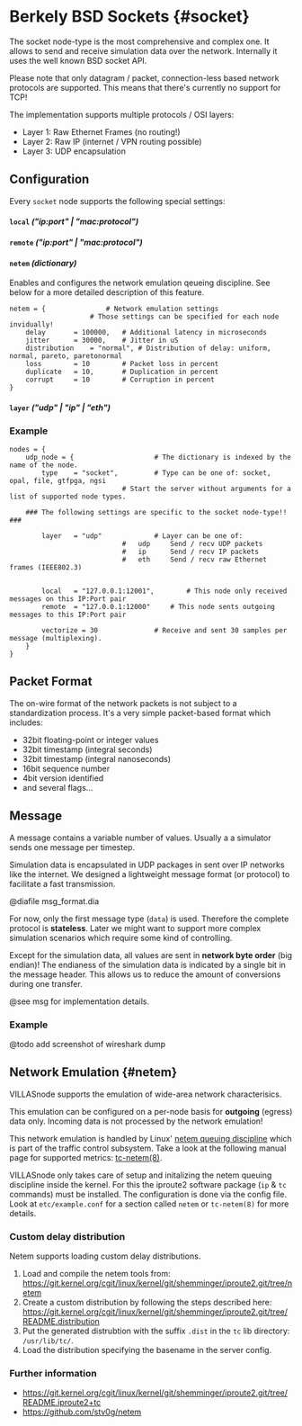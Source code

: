 # Berkely BSD Sockets {#socket}

The socket node-type is the most comprehensive and complex one.
It allows to send and receive simulation data over the network.
Internally it uses the well known BSD socket API.

Please note that only datagram / packet, connection-less based network protocols are supported.
This means that there's currently no support for TCP!

The implementation supports multiple protocols / OSI layers:

 - Layer 1: Raw Ethernet Frames (no routing!)
 - Layer 2: Raw IP (internet / VPN routing possible)
 - Layer 3: UDP encapsulation

## Configuration

Every `socket` node supports the following special settings:

#### `local` *("ip:port" | "mac:protocol")*

#### `remote` *("ip:port" | "mac:protocol")*

#### `netem` *(dictionary)*

Enables and configures the network emulation qeueing discipline.
See below for a more detailed description of this feature.

	netem = {				# Network emulation settings
						# Those settings can be specified for each node invidually!
		delay		= 100000,	# Additional latency in microseconds
		jitter		= 30000,	# Jitter in uS
		distribution	= "normal",	# Distribution of delay: uniform, normal, pareto, paretonormal
		loss		= 10		# Packet loss in percent
		duplicate	= 10,		# Duplication in percent
		corrupt 	= 10		# Corruption in percent
	}

#### `layer` *("udp" | "ip" | "eth")*

### Example

	nodes = {
		udp_node = {					# The dictionary is indexed by the name of the node.
			type	= "socket",			# Type can be one of: socket, opal, file, gtfpga, ngsi
								# Start the server without arguments for a list of supported node types.
		
		### The following settings are specific to the socket node-type!! ###
	
			layer	= "udp"				# Layer can be one of:
								#   udp		Send / recv UDP packets
								#   ip		Send / recv IP packets
								#   eth		Send / recv raw Ethernet frames (IEEE802.3)
	
							
			local	= "127.0.0.1:12001",		# This node only received messages on this IP:Port pair
			remote	= "127.0.0.1:12000"		# This node sents outgoing messages to this IP:Port pair
		
			vectorize = 30				# Receive and sent 30 samples per message (multiplexing).
		}
	}

## Packet Format

The on-wire format of the network packets is not subject to a standardization process.
It's a very simple packet-based format which includes:

 - 32bit floating-point or integer values
 - 32bit timestamp (integral seconds)
 - 32bit timestamp (integral nanoseconds)
 - 16bit sequence number
 - 4bit version identified
 - and several flags...

## Message

A message contains a variable number of values.
Usually a a simulator sends one message per timestep.

Simulation data is encapsulated in UDP packages in sent over IP networks like the internet.
We designed a lightweight message format (or protocol) to facilitate a fast transmission.

@diafile msg_format.dia

For now, only the first message type (`data`) is used.
Therefore the complete protocol is **stateless**.
Later we might want to support more complex simulation scenarios which require some kind of controlling.

Except for the simulation data, all values are sent in **network byte order** (big endian)!
The endianess of the simulation data is indicated by a single bit in the message header.
This allows us to reduce the amount of conversions during one transfer.

@see msg for implementation details.

### Example

@todo add screenshot of wireshark dump

## Network Emulation {#netem}

VILLASnode supports the emulation of wide-area network characterisics.

This emulation can be configured on a per-node basis for **outgoing** (egress) data only.
Incoming data is not processed by the network emulation!

This network emulation is handled by Linux' [netem queuing discipline](http://www.linuxfoundation.org/collaborate/workgroups/networking/netem) which is part of the traffic control subsystem.
Take a look at the following manual page for supported metrics: [tc-netem(8)](http://man7.org/linux/man-pages/man8/tc-netem.8.html).

VILLASnode only takes care of setup and initalizing the netem queuing discipline inside the kernel.
For this the iproute2 software package (`ip` & `tc` commands) must be installed.
The configuration is done via the config file.
Look at `etc/example.conf` for a section called `netem` or `tc-netem(8)` for more details.

### Custom delay distribution

Netem supports loading custom delay distributions.

1. Load and compile the netem tools from:
   https://git.kernel.org/cgit/linux/kernel/git/shemminger/iproute2.git/tree/netem
2. Create a custom distribution by following the steps described here:
   https://git.kernel.org/cgit/linux/kernel/git/shemminger/iproute2.git/tree/README.distribution
3. Put the generated distrubtion with the suffix `.dist` in the `tc` lib directory:  `/usr/lib/tc/`.
4. Load the distribution specifying the basename in the server config.

### Further information

 - https://git.kernel.org/cgit/linux/kernel/git/shemminger/iproute2.git/tree/README.iproute2+tc
 - https://github.com/stv0g/netem

